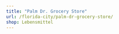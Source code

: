 ```yaml
---
title: "Palm Dr. Grocery Store"
url: /florida-city/palm-dr-grocery-store/
shop: Lebensmittel
---
```

